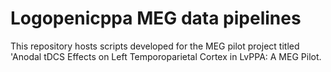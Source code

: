 # Logopenicppa MEG data pipelines
This repository hosts scripts developed for the MEG pilot project titled 'Anodal tDCS Effects on Left Temporoparietal Cortex in LvPPA: A MEG Pilot.
